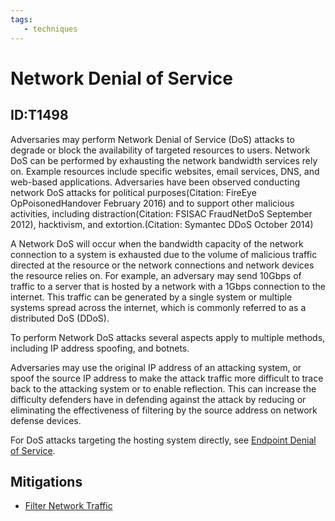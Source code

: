 ```yaml
---
tags:
   - techniques
---
```

# Network Denial of Service
## ID:T1498
Adversaries may perform Network Denial of Service (DoS) attacks to degrade or block the availability of targeted resources to users. Network DoS can be performed by exhausting the network bandwidth services rely on. Example resources include specific websites, email services, DNS, and web-based applications. Adversaries have been observed conducting network DoS attacks for political purposes(Citation: FireEye OpPoisonedHandover February 2016) and to support other malicious activities, including distraction(Citation: FSISAC FraudNetDoS September 2012), hacktivism, and extortion.(Citation: Symantec DDoS October 2014)

A Network DoS will occur when the bandwidth capacity of the network connection to a system is exhausted due to the volume of malicious traffic directed at the resource or the network connections and network devices the resource relies on. For example, an adversary may send 10Gbps of traffic to a server that is hosted by a network with a 1Gbps connection to the internet. This traffic can be generated by a single system or multiple systems spread across the internet, which is commonly referred to as a distributed DoS (DDoS).

To perform Network DoS attacks several aspects apply to multiple methods, including IP address spoofing, and botnets.

Adversaries may use the original IP address of an attacking system, or spoof the source IP address to make the attack traffic more difficult to trace back to the attacking system or to enable reflection. This can increase the difficulty defenders have in defending against the attack by reducing or eliminating the effectiveness of filtering by the source address on network defense devices.

For DoS attacks targeting the hosting system directly, see [Endpoint Denial of Service](techniques/T1499).
## Mitigations
* [Filter Network Traffic](mitigations/M1037)
